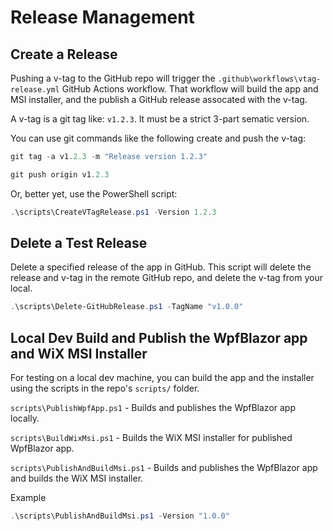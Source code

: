 # Release Management

## Create a Release

Pushing a v-tag to the GitHub repo will trigger the `.github\workflows\vtag-release.yml` GitHub Actions workflow.
That workflow will build the app and MSI installer, and the publish a GitHub release assocated with the v-tag.

A v-tag is a git tag like: `v1.2.3`. It must be a strict 3-part sematic version.

You can use git commands like the following create and push the v-tag:
```PowerShell
git tag -a v1.2.3 -m "Release version 1.2.3"

git push origin v1.2.3
```

Or, better yet, use the PowerShell script:
```PowerShell
.\scripts\CreateVTagRelease.ps1 -Version 1.2.3
```

## Delete a Test Release

Delete a specified release of the app in GitHub. This script will delete the release and v-tag in the remote GitHub repo, and delete the v-tag from your local.

```PowerShell
.\scripts\Delete-GitHubRelease.ps1 -TagName "v1.0.0"
```

## Local Dev Build and Publish the WpfBlazor app and WiX MSI Installer

For testing on a local dev machine, you can build the app and the installer using the scripts in the repo's `scripts/` folder.

`scripts\PublishWpfApp.ps1` - Builds and publishes the WpfBlazor app locally.

`scripts\BuildWixMsi.ps1` - Builds the WiX MSI installer for published WpfBlazor app.

`scripts\PublishAndBuildMsi.ps1` - Builds and publishes the WpfBlazor app and builds the WiX MSI installer.

Example
```PowerShell
.\scripts\PublishAndBuildMsi.ps1 -Version "1.0.0"
```
